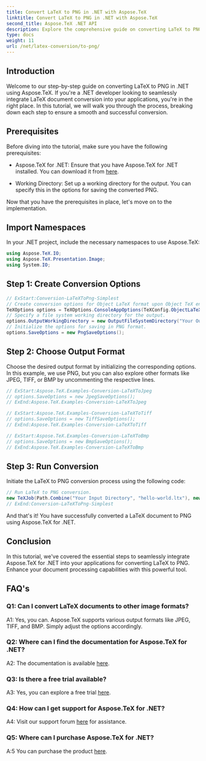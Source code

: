 ```yaml
---
title: Convert LaTeX to PNG in .NET with Aspose.TeX
linktitle: Convert LaTeX to PNG in .NET with Aspose.TeX
second_title: Aspose.TeX .NET API
description: Explore the comprehensive guide on converting LaTeX to PNG in .NET using Aspose.TeX. Elevate your document processing capabilities with this step-by-step tutorial.
type: docs
weight: 11
url: /net/latex-conversion/to-png/
---
```

## Introduction

Welcome to our step-by-step guide on converting LaTeX to PNG in .NET using Aspose.TeX. If you're a .NET developer looking to seamlessly integrate LaTeX document conversion into your applications, you're in the right place. In this tutorial, we will walk you through the process, breaking down each step to ensure a smooth and successful conversion.

## Prerequisites

Before diving into the tutorial, make sure you have the following prerequisites:

- Aspose.TeX for .NET: Ensure that you have Aspose.TeX for .NET installed. You can download it from [here](https://releases.aspose.com/tex/net/).

- Working Directory: Set up a working directory for the output. You can specify this in the options for saving the converted PNG.

Now that you have the prerequisites in place, let's move on to the implementation.

## Import Namespaces

In your .NET project, include the necessary namespaces to use Aspose.TeX:

```csharp
using Aspose.TeX.IO;
using Aspose.TeX.Presentation.Image;
using System.IO;
```

## Step 1: Create Conversion Options

```csharp
// ExStart:Conversion-LaTeXToPng-Simplest
// Create conversion options for Object LaTeX format upon Object TeX engine extension.
TeXOptions options = TeXOptions.ConsoleAppOptions(TeXConfig.ObjectLaTeX);
// Specify a file system working directory for the output.
options.OutputWorkingDirectory = new OutputFileSystemDirectory("Your Output Directory");
// Initialize the options for saving in PNG format.
options.SaveOptions = new PngSaveOptions();
```

## Step 2: Choose Output Format

Choose the desired output format by initializing the corresponding options. In this example, we use PNG, but you can also explore other formats like JPEG, TIFF, or BMP by uncommenting the respective lines.

```csharp
// ExStart:Aspose.TeX.Examples-Conversion-LaTeXToJpeg
// options.SaveOptions = new JpegSaveOptions();
// ExEnd:Aspose.TeX.Examples-Conversion-LaTeXToJpeg

// ExStart:Aspose.TeX.Examples-Conversion-LaTeXToTiff
// options.SaveOptions = new TiffSaveOptions();
// ExEnd:Aspose.TeX.Examples-Conversion-LaTeXToTiff

// ExStart:Aspose.TeX.Examples-Conversion-LaTeXToBmp
// options.SaveOptions = new BmpSaveOptions();
// ExEnd:Aspose.TeX.Examples-Conversion-LaTeXToBmp
```

## Step 3: Run Conversion

Initiate the LaTeX to PNG conversion process using the following code:

```csharp
// Run LaTeX to PNG conversion.
new TeXJob(Path.Combine("Your Input Directory", "hello-world.ltx"), new ImageDevice(), options).Run();
// ExEnd:Conversion-LaTeXToPng-Simplest
```

And that's it! You have successfully converted a LaTeX document to PNG using Aspose.TeX for .NET.

## Conclusion

In this tutorial, we've covered the essential steps to seamlessly integrate Aspose.TeX for .NET into your applications for converting LaTeX to PNG. Enhance your document processing capabilities with this powerful tool.

## FAQ's

### Q1: Can I convert LaTeX documents to other image formats?

A1: Yes, you can. Aspose.TeX supports various output formats like JPEG, TIFF, and BMP. Simply adjust the options accordingly.

### Q2: Where can I find the documentation for Aspose.TeX for .NET?

A2: The documentation is available [here](https://reference.aspose.com/tex/net/).

### Q3: Is there a free trial available?

A3: Yes, you can explore a free trial [here](https://releases.aspose.com/).

### Q4: How can I get support for Aspose.TeX for .NET?

A4: Visit our support forum [here](https://forum.aspose.com/c/tex/47) for assistance.

### Q5: Where can I purchase Aspose.TeX for .NET?

A:5 You can purchase the product [here](https://purchase.aspose.com/buy).
